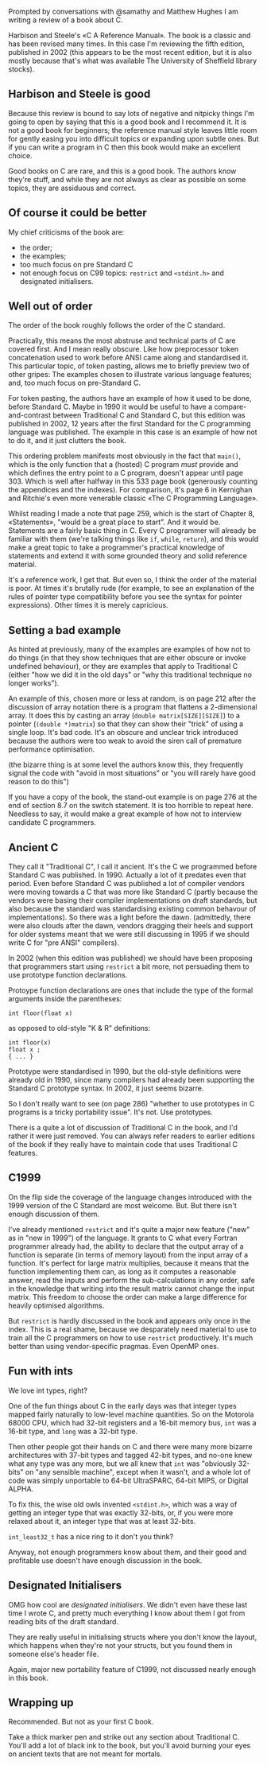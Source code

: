 [brutal]: #title "C A Reference Manual"
[brutal]: #author "David Jones"
[brutal]: #date "2017-07-11"

Prompted by conversations with @samathy and Matthew Hughes
I am writing a review of a book about C.

Harbison and Steele's «C A Reference Manual».
The book is a classic and has been revised many times.
In this case I'm reviewing the fifth edition, published in 2002
(this appears to be the most recent edition,
but it is also mostly because that's what was available
The University of Sheffield library stocks).

## Harbison and Steele is good

Because this review is bound to say lots of negative and
nitpicky things
I'm going to open by saying that
this is a good book and I recommend it.
It is not a good book for beginners;
the reference manual style leaves little room for
gently easing you into difficult topics
or expanding upon subtle ones.
But if you can write a program in C then
this book would make an excellent choice.

Good books on C are rare, and this is a good book.
The authors know they're stuff,
and while they are not always as clear as possible on some topics,
they are assiduous and correct.

## Of course it could be better

My chief criticisms of the book are:

- the order;
- the examples;
- too much focus on pre Standard C
- not enough focus on C99 topics: `restrict` and `<stdint.h>` and
  designated initialisers.

## Well out of order

The order of the book roughly follows the order of the C standard.

Practically, this means
the most abstruse and technical parts of C are covered first.
And I mean really obscure.
Like how preprocessor token concatenation used to work
before ANSI came along and standardised it.
This particular topic, of token pasting, allows me to briefly
preview two of other gripes: The examples chosen to illustrate
various language features; and, too much focus on pre-Standard C.

For token pasting,
the authors have an example of how it used to be done,
before Standard C.
Maybe in 1990 it would be useful to have a compare-and-contrast
between Traditional C and Standard C,
but this edition was published in 2002,
12 years after the first Standard for the C programming language
was published.
The example in this case is an example of how not to do it,
and it just clutters the book.

This ordering problem manifests most obviously in the fact that
`main()`, which is the only function that a (hosted) C program
_must_ provide and which defines the entry point to a C program,
doesn't appear until page 303.
Which is well after halfway in this 533 page book
(generously counting the appendices and the indexes).
For comparison, it's page 6 in Kernighan and Ritchie's even more
venerable classic «The C Programming Language».

Whilst reading I made a note that page 259,
which is the start of Chapter 8, «Statements»,
"would be a great place to start".
And it would be.
Statements are a fairly basic thing in C.
Every C programmer will already be familiar with them
(we're talking things like `if`, `while`, `return`),
and this would make a great topic to take
a programmer's practical knowledge of statements
and extend it with some grounded theory and solid reference material.

It's a reference work, I get that.
But even so, I think the order of the material is poor.
At times it's brutally rude (for example, to see an explanation
of the rules of pointer type compatibility before you see the
syntax for pointer expressions).
Other times it is merely capricious.

## Setting a bad example

As hinted at previously,
many of the examples are examples of how not to do things
(in that they show techniques that are either obscure
or invoke undefined behaviour),
or they are examples that apply to Traditional C
(either "how we did it in the old days" or
"why this traditional technique no longer works").

An example of this, chosen more or less at random,
is on page 212 after the discussion of array notation
there is a program that flattens a 2-dimensional array.
It does this by casting
an array (`double matrix[SIZE][SIZE]`) to
a pointer (`(double *)matrix`) so that they can show
their "trick" of using a single loop.
It's bad code.
It's an obscure and unclear trick introduced
because the authors were too weak
to avoid the siren call of premature performance optimisation.

(the bizarre thing is at some level the authors know this,
they frequently signal the code with
"avoid in most situations" or
"you will rarely have good reason to do this")

If you have a copy of the book,
the stand-out example is on page 276 at the end of section 8.7 on
the switch statement.
It is too horrible to repeat here.
Needless to say,
it would make a great example of how not to interview
candidate C programmers.

## Ancient C

They call it "Traditional C", I call it ancient.
It's the C we programmed before Standard C was published.
In 1990.
Actually a lot of it predates even that period.
Even before Standard C was published
a lot of compiler vendors were moving towards a C
that was more like Standard C
(partly because the vendors were basing their
compiler implementations on draft standards,
but also because the standard was standardising existing
common behavour of implementations).
So there was a light before the dawn.
(admittedly, there were also clouds after the dawn,
vendors dragging their heels and support for older systems
meant that we were still discussing in 1995
if we should write C for "pre ANSI" compilers).

In 2002 (when this edition was published)
we should have been proposing that
programmers start using `restrict` a bit more,
not persuading them to use prototype function declarations.

Protoype function declarations are ones that include the type of
the formal arguments inside the parentheses:

    int floor(float x)

as opposed to old-style "K & R" definitions:
    
    int floor(x)
    float x ;
    { ... }
    
Prototype were standardised in 1990, but
the old-style definitions were already old in 1990,
since many compilers had already been supporting
the Standard C prototype syntax.
In 2002, it just seems bizarre.

So I don't really want to see (on page 286) "whether to use
prototypes in C programs is a tricky portability issue".
It's not.
Use prototypes.

There is a quite a lot of discussion of Traditional C in the book,
and I'd rather it were just removed.
You can always refer readers to earlier editions of the book if
they really have to maintain code that uses Traditional C
features.

## C1999

On the flip side the coverage of
the language changes
introduced with the 1999 version of the C Standard are
most welcome.
But.
But there isn't enough discussion of them.

I've already mentioned `restrict`
and it's quite a major new feature ("new" as in "new in 1999")
of the language.
It grants to C what every Fortran programmer already had,
the ability to declare that
the output array of a function
is separate (in terms of memory layout)
from the input array of a function.
It's perfect for large matrix multiplies,
because it means that the function implementing them can,
as long as it computes a reasonable answer,
read the inputs and perform the sub-calculations in any order,
safe in the knowledge that writing into the result matrix cannot
change the input matrix.
This freedom to choose the order can make a large difference for
heavily optimised algorithms.

But `restrict` is hardly discussed in the book
and appears only once in the index.
This is a real shame,
because we desparately need material to use
to train all the C programmers
on how to use `restrict` productively.
It's much better than using vendor-specific pragmas.
Even OpenMP ones.

## Fun with ints

We love int types, right?

One of the fun things about C in the early days was that
integer types mapped fairly naturally to low-level machine quantities.
So on the Motorola 68000 CPU,
which had 32-bit registers and a 16-bit memory bus,
`int` was a 16-bit type, and `long` was a 32-bit type.

Then other people got their hands on C and there were many more
bizarre architectures with 37-bit types and tagged 42-bit types,
and no-one knew what any type was any more,
but we all knew that `int` was "obviously 32-bits"
on "any sensible machine",
except when it wasn't,
and a whole lot of code was simply unportable
to 64-bit UltraSPARC, 64-bit MIPS, or Digital ALPHA.

To fix this,
the wise old owls invented `<stdint.h>`,
which was a way of getting an integer type that was exactly 32-bits,
or, if you were more relaxed about it,
an integer type that was at least 32-bits.

`int_least32_t` has a nice ring to it don't you think?

Anyway, not enough programmers know about them,
and their good and profitable use
doesn't have enough discussion in the book.

## Designated Initialisers

OMG how cool are _designated initialisers_.
We didn't even have these last time I wrote C,
and pretty much everything I know about them I got from reading
bits of the draft standard.

They are really useful in initialising structs where you don't
know the layout,
which happens when they're not your structs,
but you found them in someone else's header file.

Again, major new portability feature of C1999,
not discussed nearly enough in this book.

## Wrapping up

Recommended.
But not as your first C book.

Take a thick marker pen and strike out any section about
Traditional C.
You'll add a lot of black ink to the book,
but you'll avoid burning your eyes on ancient texts
that are not meant for mortals.
